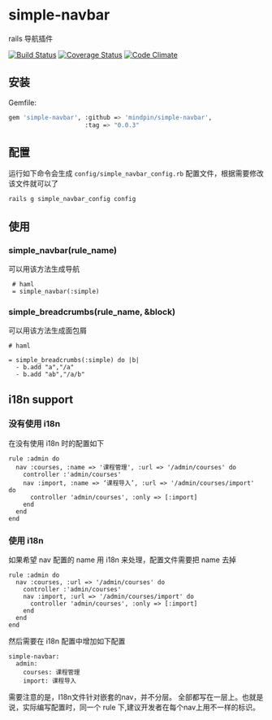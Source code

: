 simple-navbar
=============

rails 导航插件

[![Build Status](https://travis-ci.org/mindpin/simple-navbar.png?branch=master)](https://travis-ci.org/mindpin/simple-navbar)
[![Coverage Status](https://coveralls.io/repos/mindpin/simple-navbar/badge.png?branch=master)](https://coveralls.io/r/mindpin/simple-navbar)
[![Code Climate](https://codeclimate.com/github/mindpin/simple-navbar.png)](https://codeclimate.com/github/mindpin/simple-navbar)

## 安装

Gemfile:  
```bash
gem 'simple-navbar', :github => 'mindpin/simple-navbar',
                     :tag => "0.0.3"
```

## 配置

运行如下命令会生成 `config/simple_navbar_config.rb` 配置文件，根据需要修改该文件就可以了
```bash
rails g simple_navbar_config config
```

## 使用

### simple_navbar(rule_name)
可以用该方法生成导航  
```haml
 # haml
 = simple_navbar(:simple)
```

### simple_breadcrumbs(rule_name, &block)
可以用该方法生成面包屑
```haml
# haml

= simple_breadcrumbs(:simple) do |b|
  - b.add "a","/a"
  - b.add "ab","/a/b"
```

## i18n support

### 没有使用 i18n
在没有使用 i18n 时的配置如下
```
rule :admin do
  nav :courses, :name => '课程管理', :url => '/admin/courses' do
    controller :'admin/courses'
    nav :import, :name => ‘课程导入’, :url => '/admin/courses/import' do
      controller 'admin/courses', :only => [:import]
    end
  end
end
```

### 使用 i18n
如果希望 nav 配置的 name 用 i18n 来处理，配置文件需要把 name 去掉
```
rule :admin do
  nav :courses, :url => '/admin/courses' do
    controller :'admin/courses'
    nav :import, :url => '/admin/courses/import' do
      controller 'admin/courses', :only => [:import]
    end
  end
end
```

然后需要在 i18n 配置中增加如下配置
```
simple-navbar:
  admin:
    courses: 课程管理
    import: 课程导入
```

需要注意的是，I18n文件针对嵌套的nav，并不分层。
全部都写在一层上。也就是说，实际编写配置时，同一个 rule 下,建议开发者在每个nav上用不一样的标识。

